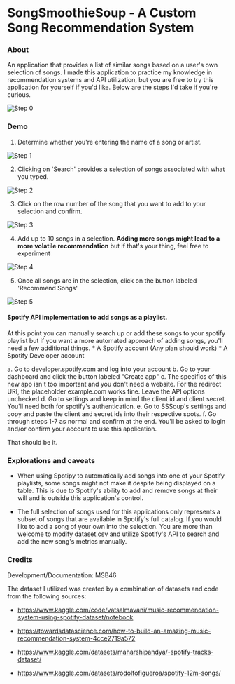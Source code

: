 # SongSmoothieSoup - A Custom Song Recommendation System

### About
An application that provides a list of similar songs based on a user's own selection of songs. I made this application to practice my knowledge in recommendation systems and API utilization, but you are free to try this application for yourself if you'd like. Below are the steps I'd take if you're curious.

![Step 0](./preview.jpeg "Application preview")

### Demo
1) Determine whether you're entering the name of a song or artist.

![Step 1](./step1.jpeg "Searching a song or artist")

2) Clicking on 'Search' provides a selection of songs associated with what you typed.

![Step 2](./step2.jpeg "Selection of songs associated with typed song or artist")

3) Click on the row number of the song that you want to add to your selection and confirm.

![Step 3](./step3.jpeg "Confirming selected song")

4) Add up to 10 songs in a selection. **Adding more songs might lead to a more volatile recommendation** but if that's your thing, feel free to experiment

![Step 4](./step4.jpeg "Adding more songs to the \"soup\"")

5) Once all songs are in the selection, click on the button labeled 'Recommend Songs'

![Step 5](./step5.jpeg "Getting songs similar to the ones you've added to the soup")

#### Spotify API implementation to add songs as a playlist.
At this point you can manually search up or add these songs to your spotify playlist but if you want a more automated approach of adding songs, you'll need a few additional things.
    * A Spotify account (Any plan should work)
    * A Spotify Developer account

a. Go to developer.spotify.com and log into your account
b. Go to your dashboard and click the button labeled "Create app"
c. The specifics of this new app isn't too important and you don't need a website. For the redirect URI, the placeholder example.com works fine. Leave the API options unchecked
d. Go to settings and keep in mind the client id and client secret. You'll need both for spotify's authentication.
e. Go to SSSoup's settings and copy and paste the client and secret ids into their respective spots.
f. Go through steps 1-7 as normal and confirm at the end. You'll be asked to login and/or confirm your account to use this application.

That should be it.

### Explorations and caveats
* When using Spotipy to automatically add songs into one of your Spotify playlists, some songs might not make it despite being displayed on a table. This is due to Spotify's ability to add and remove songs at their will and is outside this application's control.

* The full selection of songs used for this applications only represents a subset of songs that are available in Spotify's full catalog. If you would like to add a song of your own into the selection. You are more than welcome to modify dataset.csv and utilize Spotify's API to search and add the new song's metrics manually.

### Credits
Development/Documentation: MSB46

The dataset I utilized was created by a combination of datasets and code from the following sources:

* https://www.kaggle.com/code/vatsalmavani/music-recommendation-system-using-spotify-dataset/notebook

* https://towardsdatascience.com/how-to-build-an-amazing-music-recommendation-system-4cce2719a572

* https://www.kaggle.com/datasets/maharshipandya/-spotify-tracks-dataset/

* https://www.kaggle.com/datasets/rodolfofigueroa/spotify-12m-songs/
